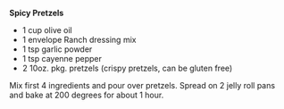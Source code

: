 **Spicy Pretzels**

* 1 cup olive oil
* 1 envelope Ranch dressing mix
* 1 tsp garlic powder
* 1 tsp cayenne pepper
* 2 10oz. pkg. pretzels (crispy pretzels, can be gluten free)

Mix first 4 ingredients and pour over pretzels. Spread on 2 jelly roll pans and bake at 200 degrees for about 1 hour.
